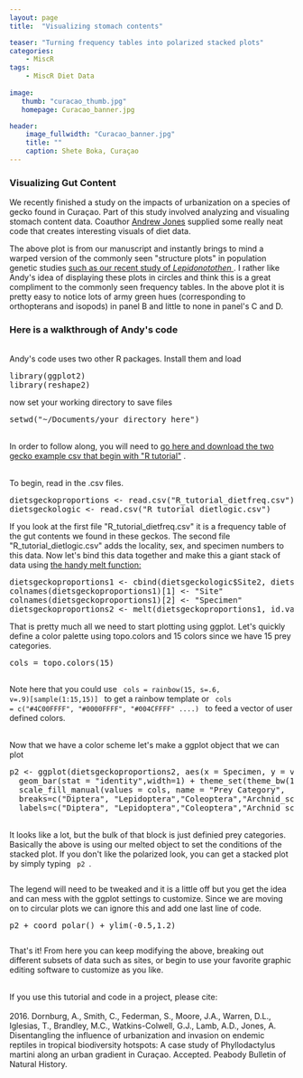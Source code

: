 ```yaml
---
layout: page
title:  "Visualizing stomach contents"

teaser: "Turning frequency tables into polarized stacked plots"
categories:
    - MiscR
tags:
    - MiscR Diet Data 
    
image:
   thumb: "curacao_thumb.jpg"
   homepage: Curacao_banner.jpg

header:
    image_fullwidth: "Curacao_banner.jpg"
    title: ""
    caption: Shete Boka, Curaçao
---
```

<h3>Visualizing Gut Content</h3>

We recently finished a study on the impacts of urbanization on a species of gecko found in Curaçao. Part of this study involved analyzing and visualing stomach content data. Coauthor <a href='https://www.researchgate.net/profile/Andrew_Jones45/publications'>Andrew Jones</a> supplied some really neat code that creates interesting visuals of diet data.
<img class="b30" src="https://carolinafishes.github.io/images/Gecko_R_figure.png" alt="">

The above plot is from our manuscript and instantly brings to mind a warped version of the commonly seen "structure plots" in population genetic studies <a href='https://www.researchgate.net/publication/305364162_Cryptic_species_diversity_in_Sub-Antarctic_islands_A_case_study_of_Lepidonotothen'> such as our recent study of <i>Lepidonotothen</i> </a>. I rather like Andy's idea of displaying these plots in circles and think this is a great compliment to the commonly seen frequency tables. In the above plot it is pretty easy to notice lots of army green hues (corresponding to orthopterans and isopods) in panel B and little to none in panel's C and D.   

<h3> Here is a walkthrough of Andy's code </h3>

<br>
Andy's code uses two other R packages. Install them and load
<pre>
library(ggplot2)
library(reshape2)
</pre>

now set your working directory to save files
<pre>
setwd("~/Documents/your directory here")
</pre>
<br>In order to follow along, you will need to <a href='https://github.com/carolinafishes/Dornburgetal_2016_Phymar'>go here and download the two gecko example csv that begin with "R tutorial"</a> .

<br>To begin, read in the .csv files. 
<pre>
dietsgeckoproportions <- read.csv("R_tutorial_dietfreq.csv")
dietsgeckologic <- read.csv("R_tutorial_dietlogic.csv")
</pre>

If you look at the first file "R_tutorial_dietfreq.csv" it is a frequency table of the gut contents we found in these geckos. The second file "R_tutorial_dietlogic.csv" adds the locality, sex, and specimen numbers to this data. Now let's bind this data together and make this a giant stack of data using <a href='https://www.r-bloggers.com/melt/'>the handy melt function:</a>  
<pre>
dietsgeckoproportions1 <- cbind(dietsgeckologic$Site2, dietsgeckologic$Specimen.., dietsgeckoproportions)
colnames(dietsgeckoproportions1)[1] <- "Site"
colnames(dietsgeckoproportions1)[2] <- "Specimen"
dietsgeckoproportions2 <- melt(dietsgeckoproportions1, id.var=c("Site","Specimen"))
</pre>

That is pretty much all we need to start plotting using ggplot. Let's quickly define a color palette using topo.colors and 15 colors since we have 15 prey categories.  
<pre>
cols = topo.colors(15)

</pre>
Note here that you could use <code> cols = rainbow(15, s=.6, v=.9)[sample(1:15,15)] </code> to get a rainbow template or <code> cols = c("#4C00FFFF", "#0000FFFF", "#004CFFFF" ....) </code> to feed a vector of user defined colors.

<br> Now that we have a color scheme let's make a ggplot object that we can plot

<pre>
p2 <- ggplot(dietsgeckoproportions2, aes(x = Specimen, y = value, fill = as.factor(variable))) +
  geom_bar(stat = "identity",width=1) + theme_set(theme_bw(10)) + 
  scale_fill_manual(values = cols, name = "Prey Category", 
  breaks=c("Diptera", "Lepidoptera","Coleoptera","Archnid_scorp","Archnid_spider","Other", "Nematodes", "Centipede", "Isopod", "Hemiptera", "Hymenoptera", "Orthoptera", "Ephermeroptera", "Gecko_skin", "Blattaria"), 
  labels=c("Diptera", "Lepidoptera","Coleoptera","Archnid scorpion","Archnid spider","Other", "Nematodes", "Centipede", "Isopod", "Hemiptera", "Hymenoptera", "Orthoptera", "Ephermeroptera", "Gecko skin", "Blattaria"))
</pre>
<br> It looks like a lot, but the bulk of that block is just definied prey categories. Basically the above is using our melted object to set the conditions of the stacked plot. If you don't like the polarized look, you can get a stacked plot by simply typing <code> p2 </code>. 

<img class="b30" src="https://carolinafishes.github.io/images/Gecko_R_barplot.png" alt="">

The legend will need to be tweaked and it is a little off but you get the idea and can mess with the ggplot settings to customize. Since we are moving on to circular plots we can ignore this and add one last line of code.

 <pre>
p2 + coord_polar() + ylim(-0.5,1.2)
</pre>
 
 <img class="b30" src="https://carolinafishes.github.io/images/Gecko_R_circleplot.png" alt="">

That's it! From here you can keep modifying the above, breaking out different subsets of data such as sites, or begin to use your favorite graphic editing software to customize as you like.  

<br> If you use this tutorial and code in a project, please cite:
<br>
<br>
2016. Dornburg, A., Smith, C., Federman, S., Moore, J.A., Warren, D.L., Iglesias, T., 
Brandley, M.C., Watkins-Colwell, G.J., Lamb, A.D., Jones, A. Disentangling the influence of urbanization and invasion on endemic reptiles in tropical biodiversity hotspots: A case study of Phyllodactylus martini along an urban gradient in Curaçao. Accepted. Peabody Bulletin of Natural History.



